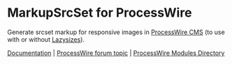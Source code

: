 # MarkupSrcSet for ProcessWire

Generate srcset markup for responsive images in [ProcessWire CMS](http://processwire.com/) (to use with or without [Lazysizes](https://github.com/aFarkas/Lazysizes)).

[Documentation](https://github.com/rolandtoth/MarkupSrcSet/wiki) | [ProcessWire forum topic](https://processwire.com/talk/topic/12981-markupsrcset/) | [ProcessWire Modules Directory](http://modules.processwire.com/modules/markup-src-set/)
